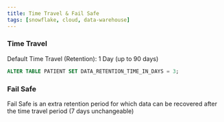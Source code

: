```yaml
---
title: Time Travel & Fail Safe
tags: [snowflake, cloud, data-warehouse]
---
```


### Time Travel

Default Time Travel (Retention): 1 Day (up to 90 days)

````sql
ALTER TABLE PATIENT SET DATA_RETENTION_TIME_IN_DAYS = 3;
````

### Fail Safe

Fail Safe is an extra retention period for which data can be recovered after the time travel period (7 days unchangeable)